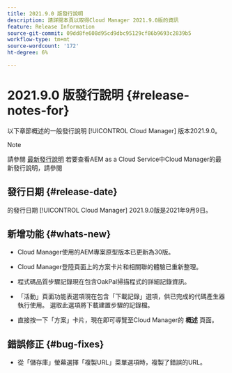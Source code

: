 ```yaml
---
title: 2021.9.0 版發行說明
description: 請詳閱本頁以取得Cloud Manager 2021.9.0版的資訊
feature: Release Information
source-git-commit: 09dd8fe608d95cd9dbc95129cf86b9693c2839b5
workflow-type: tm+mt
source-wordcount: '172'
ht-degree: 6%

---
```


# 2021.9.0 版發行說明 {#release-notes-for}

以下章節概述的一般發行說明 [!UICONTROL Cloud Manager] 版本2021.9.0。

>[!NOTE]
>請參閱 [最新發行說明](https://experienceleague.adobe.com/docs/experience-manager-cloud-service/onboarding/getting-access/release-notes-cloud-manager/release-notes-cm-current.html?lang=en#getting-access) 若要查看AEM as a Cloud Service中Cloud Manager的最新發行說明，請參閱

## 發行日期 {#release-date}

的發行日期 [!UICONTROL Cloud Manager] 2021.9.0版是2021年9月9日。

## 新增功能 {#whats-new}

* Cloud Manager使用的AEM專案原型版本已更新為30版。

* Cloud Manager登陸頁面上的方案卡片和相關聯的體驗已重新整理。

* 程式碼品質步驟記錄現在包含OakPal掃描程式的詳細記錄資訊。

* 「活動」頁面功能表選項現在包含「下載記錄」選項，供已完成的代碼產生器執行使用。 選取此選項將下載建置步驟的記錄檔。

* 直接按一下「方案」卡片，現在即可導覽至Cloud Manager的 **概述** 頁面。

## 錯誤修正 {#bug-fixes}

* 從「儲存庫」螢幕選擇「複製URL」菜單選項時，複製了錯誤的URL。
